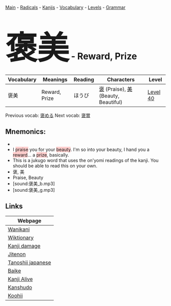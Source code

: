 <style> bigfont {font-size: 100px}</style>
[Main](../README.md) -
[Radicals](../radicals.md) -
[Kanjis](../kanjis.md) -
[Vocabulary](../vocabulary.md) -
[Levels](../levels.md) -
[Grammar](../grammar.md)
# <bigfont> 褒美</bigfont> - Reward, Prize 

| Vocabulary | Meanings | Reading | Characters | Level |
| --- | --- | --- | --- | --- |
| 褒美 | Reward, Prize | ほうび |  [褒](../kanjis/褒.md) (Praise), [美](../kanjis/美.md) (Beauty, Beautiful) | [Level 40](../levels/wk_level40.md) |

Previous vocab: [褒める](褒める.md) Next vocab: [褒賞](褒賞.md) 

## Mnemonics:

* 
* I <span style="background-color:#ffcccb"> praise</span> you for your <span style="background-color:#ffcccb"> beauty</span>. I'm so into your beauty, I hand you a <span style="background-color:#ffcccb"> reward</span>... a <span style="background-color:#ffcccb"> prize</span>, basically.
* This is a jukugo word that uses the on'yomi readings of the kanji. You should be able to read this on your own.
* 褒, 美
* Praise, Beauty
* [sound:褒美_b.mp3]
* [sound:褒美_g.mp3]


## Links 

| Webpage |
| --- |
| [Wanikani          ](https://www.wanikani.com/kanji/褒美) |
| [Wiktionary        ](https://en.wiktionary.org/wiki/褒美) |
| [Kanji damage      ](http://www.kanjidamage.com/kanji/search?utf8=✓&q=褒美) |
| [Jitenon           ](https://jitenon.com/kanji/褒美) |
| [Tanoshii japanese ](https://www.tanoshiijapanese.com/dictionary/kanji.cfm?k=褒美) |
| [Baike             ](https://baike.baidu.com/item/褒美) |
| [Kanji Alive       ](https://app.kanjialive.com/褒美) |
| [Kanshudo          ](https://www.kanshudo.com/searchmn?q=褒美) |
| [Koohii            ](https://kanji.koohii.com/study/kanji/褒美) |

